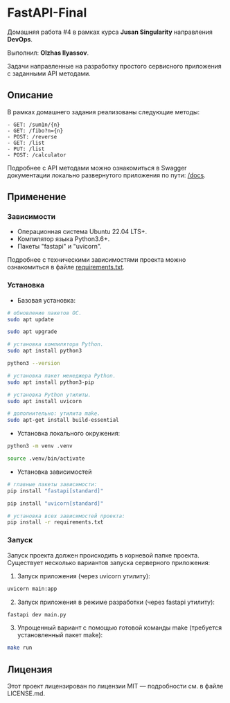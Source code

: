 # FastAPI-Final

Домашняя работа #4 в рамках курса **Jusan Singularity** направления **DevOps**. 

Выполнил: **Olzhas Ilyassov**.

Задачи направленные на разработку простого сервисного приложения с заданными API методами. 

## Описание

В рамках домашнего задания реализованы следующие методы:
```
- GET: /sum1n/{n}
- GET: /fibo?n={n}
- POST: /reverse
- GET: /list
- PUT: /list
- POST: /calculator
```

Подробнее c API методами можно ознакомиться в Swagger документации локально развернутого приложения по пути: [/docs](http://127.0.0.1:8000/docs).

## Применение

### Зависимости

- Операционная система Ubuntu 22.04 LTS+.
- Компилятор языка Python3.6+. 
- Пакеты "fastapi" и "uvicorn".

Подробнее с техническими зависимостями проекта можно ознакомиться в файле [requirements.txt](./requirements.txt).

### Установка

- Базовая установка:
```bash
# обновление пакетов ОС.
sudo apt update

sudo apt upgrade

# установка компилятора Python.
sudo apt install python3

python3 --version

# установка пакет менеджера Python.
sudo apt install python3-pip

# установка Python утилиты.
sudo apt install uvicorn

# дополнительно: утилита make.
sudo apt-get install build-essential
```

- Установка локального окружения:
```bash
python3 -m venv .venv

source .venv/bin/activate
```

- Установка зависимостей
```bash
# главные пакеты зависимости:
pip install "fastapi[standard]" 

pip install "uvicorn[standard]"

# установка всех зависимостей проекта:
pip install -r requirements.txt
```

### Запуск

Запуск проекта должен происходить в корневой папке проекта. Существует несколько вариантов запуска серверного приложения:

1) Запуск приложения (через uvicorn утилиту):
```bash
uvicorn main:app
```

2) Запуск приложения в режиме разработки (через fastapi утилиту):
```bash
fastapi dev main.py
```

3) Упрощенный вариант с помощью готовой команды make (требуется установленный пакет make):
```bash
make run
```

## Лицензия

Этот проект лицензирован по лицензии MIT — подробности см. в файле LICENSE.md.